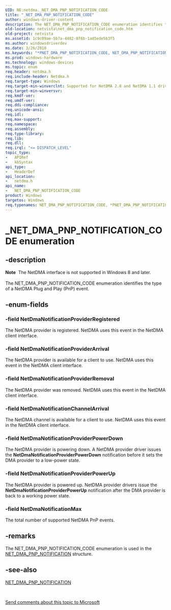 ```yaml
---
UID: NE:netdma._NET_DMA_PNP_NOTIFICATION_CODE
title: "_NET_DMA_PNP_NOTIFICATION_CODE"
author: windows-driver-content
description: The NET_DMA_PNP_NOTIFICATION_CODE enumeration identifies the type of a NetDMA Plug and Play (PnP) event.
old-location: netvista\net_dma_pnp_notification_code.htm
old-project: netvista
ms.assetid: 1c9c09ae-5b7a-4482-8f6b-1ad5ede5b3f5
ms.author: windowsdriverdev
ms.date: 3/26/2018
ms.keywords: "*PNET_DMA_PNP_NOTIFICATION_CODE, NET_DMA_PNP_NOTIFICATION_CODE, NET_DMA_PNP_NOTIFICATION_CODE enumeration [Network Drivers Starting with Windows Vista], NetDmaNotificationChannelArrival, NetDmaNotificationMax, NetDmaNotificationProviderArrival, NetDmaNotificationProviderPowerDown, NetDmaNotificationProviderPowerUp, NetDmaNotificationProviderRegistered, NetDmaNotificationProviderRemoval, PNET_DMA_PNP_NOTIFICATION_CODE, PNET_DMA_PNP_NOTIFICATION_CODE enumeration pointer [Network Drivers Starting with Windows Vista], _NET_DMA_PNP_NOTIFICATION_CODE, netdma/NET_DMA_PNP_NOTIFICATION_CODE, netdma/NetDmaNotificationChannelArrival, netdma/NetDmaNotificationMax, netdma/NetDmaNotificationProviderArrival, netdma/NetDmaNotificationProviderPowerDown, netdma/NetDmaNotificationProviderPowerUp, netdma/NetDmaNotificationProviderRegistered, netdma/NetDmaNotificationProviderRemoval, netdma/PNET_DMA_PNP_NOTIFICATION_CODE, netdma_ref_ce8373ae-1547-410d-b33e-d95eb42d649e.xml, netvista.net_dma_pnp_notification_code"
ms.prod: windows-hardware
ms.technology: windows-devices
ms.topic: enum
req.header: netdma.h
req.include-header: Netdma.h
req.target-type: Windows
req.target-min-winverclnt: Supported for NetDMA 2.0 and NetDMA 1.1 drivers in Windows Server 2008.
req.target-min-winversvr: 
req.kmdf-ver: 
req.umdf-ver: 
req.ddi-compliance: 
req.unicode-ansi: 
req.idl: 
req.max-support: 
req.namespace: 
req.assembly: 
req.type-library: 
req.lib: 
req.dll: 
req.irql: "<= DISPATCH_LEVEL"
topic_type:
-	APIRef
-	kbSyntax
api_type:
-	HeaderDef
api_location:
-	netdma.h
api_name:
-	NET_DMA_PNP_NOTIFICATION_CODE
product: Windows
targetos: Windows
req.typenames: NET_DMA_PNP_NOTIFICATION_CODE, *PNET_DMA_PNP_NOTIFICATION_CODE
---
```


# _NET_DMA_PNP_NOTIFICATION_CODE enumeration


## -description


<div class="alert"><b>Note</b>  The NetDMA interface is not supported in Windows 8 and later.</div><div> </div>The NET_DMA_PNP_NOTIFICATION_CODE enumeration identifies the type of a NetDMA Plug and Play (PnP)
  event.


## -enum-fields




### -field NetDmaNotificationProviderRegistered

The NetDMA provider is registered. NetDMA uses this event in the NetDMA client interface.


### -field NetDmaNotificationProviderArrival

The NetDMA provider is available for a client to use. NetDMA uses this event in the NetDMA client
     interface.


### -field NetDmaNotificationProviderRemoval

The NetDMA provider was removed. NetDMA uses this event in the NetDMA client interface.


### -field NetDmaNotificationChannelArrival

The NetDMA channel is available for a client to use. NetDMA uses this event in the NetDMA client
     interface.


### -field NetDmaNotificationProviderPowerDown

The NetDMA provider is powering down. A NetDMA provider driver issues the 
     <b>NetDmaNotificationProviderPowerDown</b> notification before it sets the DMA provider to a low-power
     state.


### -field NetDmaNotificationProviderPowerUp

The NetDMA provider is powered up. NetDMA provider drivers issue the 
     <b>NetDmaNotificationProviderPowerUp</b> notification after the DMA provider is back to a working power
     state.


### -field NetDmaNotificationMax

The total number of supported NetDMA PnP events.


## -remarks



The NET_DMA_PNP_NOTIFICATION_CODE enumeration is used in the 
    <a href="https://msdn.microsoft.com/8a505077-dec6-47cc-8730-d68e19309d3b">
    NET_DMA_PNP_NOTIFICATION</a> structure.




## -see-also




<a href="https://msdn.microsoft.com/library/windows/hardware/ff568735">NET_DMA_PNP_NOTIFICATION</a>
 

 

<a href="mailto:wsddocfb@microsoft.com?subject=Documentation%20feedback [netvista\netvista]:%20NET_DMA_PNP_NOTIFICATION_CODE enumeration%20 RELEASE:%20(3/26/2018)&amp;body=%0A%0APRIVACY STATEMENT%0A%0AWe use your feedback to improve the documentation. We don't use your email address for any other purpose, and we'll remove your email address from our system after the issue that you're reporting is fixed. While we're working to fix this issue, we might send you an email message to ask for more info. Later, we might also send you an email message to let you know that we've addressed your feedback.%0A%0AFor more info about Microsoft's privacy policy, see http://privacy.microsoft.com/en-us/default.aspx." title="Send comments about this topic to Microsoft">Send comments about this topic to Microsoft</a>


